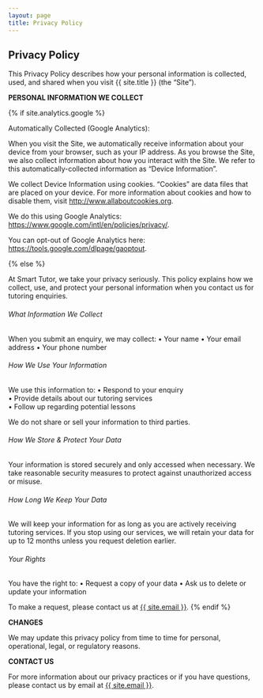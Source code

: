 ```yaml
---
layout: page
title: Privacy Policy
---
```

<div class="col-lg-12 text-center">
	<h2 class="section-heading text-uppercase">Privacy Policy</h2>
</div>

This Privacy Policy describes how your personal information is collected, used, and shared when you visit {{ site.title }} (the “Site”).

**PERSONAL INFORMATION WE COLLECT**

{% if site.analytics.google %}

Automatically Collected (Google Analytics):

When you visit the Site, we automatically receive information about your device from your browser, such as your IP address. As you browse the Site, we also collect information about how you interact with the Site. We refer to this automatically-collected information as “Device Information”.

We collect Device Information using cookies. “Cookies” are data files that are placed on your device. For more information about cookies and how to disable them, visit http://www.allaboutcookies.org.

We do this using Google Analytics: <https://www.google.com/intl/en/policies/privacy/>.

You can opt-out of Google Analytics here: <https://tools.google.com/dlpage/gaoptout>.

{% else %}

At Smart Tutor, we take your privacy seriously. This policy explains how we collect, use, and protect your personal information when you contact us for tutoring enquiries.

###### What Information We Collect ######

When you submit an enquiry, we may collect:
	•	Your name
	•	Your email address
	•	Your phone number

###### How We Use Your Information ######

We use this information to:
	•	Respond to your enquiry <br>
	•	Provide details about our tutoring services <br>
	•	Follow up regarding potential lessons <br>

We do not share or sell your information to third parties.

###### How We Store & Protect Your Data ######

Your information is stored securely and only accessed when necessary. We take reasonable security measures to protect against unauthorized access or misuse.

###### How Long We Keep Your Data ######

We will keep your information for as long as you are actively receiving tutoring services. If you stop using our services, we will retain your data for up to 12 months unless you request deletion earlier.

###### Your Rights ######

You have the right to:
	•	Request a copy of your data
	•	Ask us to delete or update your information

To make a request, please contact us at <a href="mailto:{{ site.email }}">{{ site.email }}</a>.
{% endif %}

**CHANGES**

We may update this privacy policy from time to time for personal, operational, legal, or regulatory reasons.

**CONTACT US**

For more information about our privacy practices or if you have questions, please contact us by email at <a href="mailto:{{ site.email }}">{{ site.email }}</a>.
